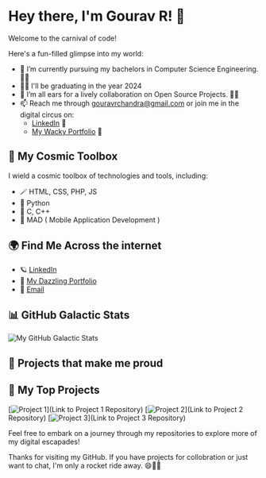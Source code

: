 # Hey there, I'm Gourav R! 👋

Welcome to the carnival of code!

Here's a fun-filled glimpse into my world:

- 🔭 I’m currently pursuing my bachelors in Computer Science Engineering. 🎩✨
- 👨‍🎓 I'll be graduating in the year 2024
- 👯 I’m all ears for a lively collaboration on Open Source Projects. 🤝🚀
- 📫 Reach me through gouravrchandra@gmail.com or join me in the digital circus on:
  - [LinkedIn](https://www.linkedin.com/in/gourav-r/) 🎪
  - [My Wacky Portfolio](https://www.linkedin.com/in/gourav-r/) 🎉

## 🚀 My Cosmic Toolbox

I wield a cosmic toolbox of technologies and tools, including:

- 🪄 HTML, CSS, PHP, JS
- 🔮 Python
- 🌟 C, C++
- 📱 MAD ( Mobile Application Development )

## 🌍 Find Me Across the internet

- 🪐 [LinkedIn](https://www.linkedin.com/in/gourav-r/)
- 🌌 [My Dazzling Portfolio](https://www.linkedin.com/in/gourav-r/)
- 📧 [Email](gouravrchandra@gmail.com)

## 📊 GitHub Galactic Stats

![My GitHub Galactic Stats](https://github-readme-stats.vercel.app/api?username=g-gourav-r&show_icons=true&theme=radical)

## 🌟 Projects that make me proud
## 🌟 My Top Projects

[![Project 1](https://github-readme-stats.vercel.app/api/pin/?username=g-gourav-r&repo=Insurance-Cost-Predictor&theme=radical)](Link to Project 1 Repository)
[![Project 2](https://github-readme-stats.vercel.app/api/pin/?username=your-username&repo=project-2&theme=radical)](Link to Project 2 Repository)
[![Project 3](https://github-readme-stats.vercel.app/api/pin/?username=your-username&repo=project-3&theme=radical)](Link to Project 3 Repository)


Feel free to embark on a journey through my repositories to explore more of my digital escapades!

Thanks for visiting my GitHub. If you have projects for collobration or just want to chat, I'm only a rocket ride away. 😄🚀✨
